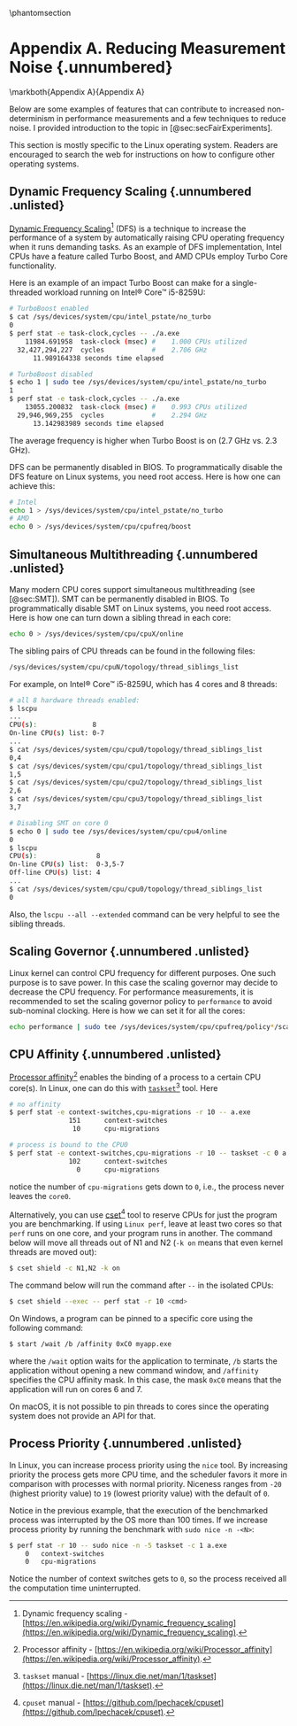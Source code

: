 \phantomsection
# Appendix A. Reducing Measurement Noise {.unnumbered}

\markboth{Appendix A}{Appendix A}

Below are some examples of features that can contribute to increased non-determinism in performance measurements and a few techniques to reduce noise. I provided introduction to the topic in [@sec:secFairExperiments].

This section is mostly specific to the Linux operating system. Readers are encouraged to search the web for instructions on how to configure other operating systems.

## Dynamic Frequency Scaling {.unnumbered .unlisted}

[Dynamic Frequency Scaling](https://en.wikipedia.org/wiki/Dynamic_frequency_scaling)[^11] (DFS) is a technique to increase the performance of a system by automatically raising CPU operating frequency when it runs demanding tasks. As an example of DFS implementation, Intel CPUs have a feature called Turbo Boost, and AMD CPUs employ Turbo Core functionality. 

Here is an example of an impact Turbo Boost can make for a single-threaded workload running on Intel® Core™ i5-8259U:

```bash
# TurboBoost enabled
$ cat /sys/devices/system/cpu/intel_pstate/no_turbo
0
$ perf stat -e task-clock,cycles -- ./a.exe 
    11984.691958  task-clock (msec) #    1.000 CPUs utilized
  32,427,294,227  cycles            #    2.706 GHz
      11.989164338 seconds time elapsed

# TurboBoost disabled
$ echo 1 | sudo tee /sys/devices/system/cpu/intel_pstate/no_turbo
1
$ perf stat -e task-clock,cycles -- ./a.exe 
    13055.200832  task-clock (msec) #    0.993 CPUs utilized
  29,946,969,255  cycles            #    2.294 GHz
      13.142983989 seconds time elapsed
```

The average frequency is higher when Turbo Boost is on (2.7 GHz vs. 2.3 GHz).

DFS can be permanently disabled in BIOS. To programmatically disable the DFS feature on Linux systems, you need root access. Here is how one can achieve this:

```bash
# Intel
echo 1 > /sys/devices/system/cpu/intel_pstate/no_turbo
# AMD
echo 0 > /sys/devices/system/cpu/cpufreq/boost
```
## Simultaneous Multithreading {.unnumbered .unlisted}

Many modern CPU cores support simultaneous multithreading (see [@sec:SMT]). SMT can be permanently disabled in BIOS. To programmatically disable SMT on Linux systems, you need root access. Here is how one can turn down a sibling thread in each core:

```bash
echo 0 > /sys/devices/system/cpu/cpuX/online
```
The sibling pairs of CPU threads can be found in the following files:

```bash
/sys/devices/system/cpu/cpuN/topology/thread_siblings_list
```

For example, on Intel® Core™ i5-8259U, which has 4 cores and 8 threads:

```bash
# all 8 hardware threads enabled:
$ lscpu
...
CPU(s):              8
On-line CPU(s) list: 0-7
...
$ cat /sys/devices/system/cpu/cpu0/topology/thread_siblings_list
0,4
$ cat /sys/devices/system/cpu/cpu1/topology/thread_siblings_list
1,5
$ cat /sys/devices/system/cpu/cpu2/topology/thread_siblings_list
2,6
$ cat /sys/devices/system/cpu/cpu3/topology/thread_siblings_list
3,7

# Disabling SMT on core 0
$ echo 0 | sudo tee /sys/devices/system/cpu/cpu4/online
0
$ lscpu
CPU(s):               8
On-line CPU(s) list:  0-3,5-7
Off-line CPU(s) list: 4
...
$ cat /sys/devices/system/cpu/cpu0/topology/thread_siblings_list
0
```

Also, the `lscpu --all --extended` command can be very helpful to see the sibling threads.

## Scaling Governor {.unnumbered .unlisted}

Linux kernel can control CPU frequency for different purposes. One such purpose is to save power. In this case the scaling governor may decide to decrease the CPU frequency. For performance measurements, it is recommended to set the scaling governor policy to `performance` to avoid sub-nominal clocking. Here is how we can set it for all the cores:

```bash
echo performance | sudo tee /sys/devices/system/cpu/cpufreq/policy*/scaling_governor
```

## CPU Affinity {.unnumbered .unlisted}

[Processor affinity](https://en.wikipedia.org/wiki/Processor_affinity)[^8] enables the binding of a process to a certain CPU core(s). In Linux, one can do this with [`taskset`](https://linux.die.net/man/1/taskset)[^9] tool. Here 

```bash
# no affinity
$ perf stat -e context-switches,cpu-migrations -r 10 -- a.exe
               151      context-switches
                10      cpu-migrations

# process is bound to the CPU0
$ perf stat -e context-switches,cpu-migrations -r 10 -- taskset -c 0 a.exe 
               102      context-switches
                 0      cpu-migrations
```
notice the number of `cpu-migrations` gets down to `0`, i.e., the process never leaves the `core0`.

Alternatively, you can use [cset](https://github.com/lpechacek/cpuset)[^10] tool to reserve CPUs for just the program you are benchmarking. If using `Linux perf`, leave at least two cores so that `perf` runs on one core, and your program runs in another. The command below will move all threads out of N1 and N2 (`-k on` means that even kernel threads are moved out):

```bash
$ cset shield -c N1,N2 -k on
```

The command below will run the command after `--` in the isolated CPUs: 
```bash
$ cset shield --exec -- perf stat -r 10 <cmd>
```

On Windows, a program can be pinned to a specific core using the following command:

```bash
$ start /wait /b /affinity 0xC0 myapp.exe
```

where the `/wait` option waits for the application to terminate, `/b` starts the application without opening a new command window, and `/affinity` specifies the CPU affinity mask. In this case, the mask `0xC0` means that the application will run on cores 6 and 7.

On macOS, it is not possible to pin threads to cores since the operating system does not provide an API for that.

## Process Priority {.unnumbered .unlisted}

In Linux, you can increase process priority using the `nice` tool. By increasing priority the process gets more CPU time, and the scheduler favors it more in comparison with processes with normal priority. Niceness ranges from `-20` (highest priority value) to `19` (lowest priority value) with the default of `0`.

Notice in the previous example, that the execution of the benchmarked process was interrupted by the OS more than 100 times. If we increase process priority by running the benchmark with `sudo nice -n -<N>`:

```bash
$ perf stat -r 10 -- sudo nice -n -5 taskset -c 1 a.exe
    0   context-switches
    0   cpu-migrations
```

Notice the number of context switches gets to `0`, so the process received all the computation time uninterrupted.

[^4]: SMT - [https://en.wikipedia.org/wiki/Simultaneous_multithreading](https://en.wikipedia.org/wiki/Simultaneous_multithreading).
[^7]: Documentation for Linux CPU frequency governors: [https://www.kernel.org/doc/Documentation/cpu-freq/governors.txt](https://www.kernel.org/doc/Documentation/cpu-freq/governors.txt).
[^8]: Processor affinity - [https://en.wikipedia.org/wiki/Processor_affinity](https://en.wikipedia.org/wiki/Processor_affinity).
[^9]: `taskset` manual - [https://linux.die.net/man/1/taskset](https://linux.die.net/man/1/taskset).
[^10]: `cpuset` manual - [https://github.com/lpechacek/cpuset](https://github.com/lpechacek/cpuset).
[^11]: Dynamic frequency scaling - [https://en.wikipedia.org/wiki/Dynamic_frequency_scaling](https://en.wikipedia.org/wiki/Dynamic_frequency_scaling).

